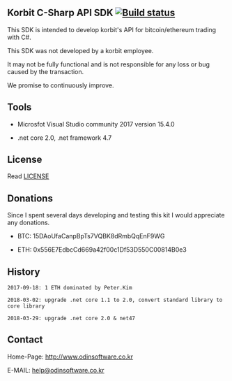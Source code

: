 ## Korbit C-Sharp API SDK [![Build status](https://ci.appveyor.com/api/projects/status/dnp9i3t6sexv9tpa?svg=true)](https://ci.appveyor.com/project/lisa3907/korbit-csharp)

This SDK is intended to develop korbit's API for bitcoin/ethereum trading with C#.

This SDK was not developed by a korbit employee.

It may not be fully functional and is not responsible for any loss or bug caused by the transaction.

We promise to continuously improve.

## Tools

- Microsfot Visual Studio community 2017 version 15.4.0

- .net core 2.0, .net framework 4.7

## License

Read [LICENSE](LICENSE)


## Donations

Since I spent several days developing and testing this kit I would appreciate any donations.

- BTC: 15DAoUfaCanpBpTs7VQBK8dRmbQqEnF9WG

- ETH: 0x556E7EdbcCd669a42f00c1Df53D550C00814B0e3


## History 

```
2017-09-18: 1 ETH dominated by Peter.Kim 

2018-03-02: upgrade .net core 1.1 to 2.0, convert standard library to core library

2018-03-29: upgrade .net core 2.0 & net47

```

## Contact

Home-Page: http://www.odinsoftware.co.kr

E-MAIL: help@odinsoftware.co.kr

